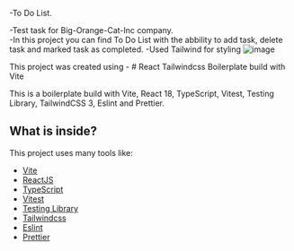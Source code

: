 -To Do List. 

-Test task for Big-Orange-Cat-Inc company.  
-In this project you can find To Do List with the abbility to add task, delete task and marked task as completed. 
-Used Tailwind for styling
![image](https://github.com/KaterynaKarabanova/Big-Orange-Cat-Inc/assets/135024704/b3fc7eac-d485-4261-b1eb-e6b829b011e1)


This project was created using - # React Tailwindcss Boilerplate build with Vite

This is a boilerplate build with Vite, React 18, TypeScript, Vitest, Testing Library, TailwindCSS 3, Eslint and Prettier.

## What is inside?

This project uses many tools like:

- [Vite](https://vitejs.dev)
- [ReactJS](https://reactjs.org)
- [TypeScript](https://www.typescriptlang.org)
- [Vitest](https://vitest.dev)
- [Testing Library](https://testing-library.com)
- [Tailwindcss](https://tailwindcss.com)
- [Eslint](https://eslint.org)
- [Prettier](https://prettier.io)

